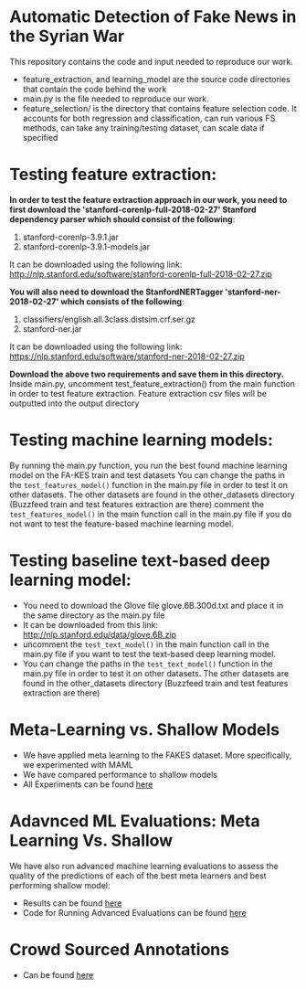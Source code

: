 # Automatic Detection of Fake News in the Syrian War
This repository contains the code and input needed to reproduce our work.
  * feature_extraction, and learning_model are the source code directories that contain the code behind the work
  * main.py is the file needed to reproduce our work.
  * feature_selection/ is the directory that contains feature selection code. It accounts for both regression and classification, can run various FS methods, can take any training/testing dataset, can scale data if specified

# Testing feature extraction:
**In order to test the feature extraction approach in our work, you need to first download the 'stanford-corenlp-full-2018-02-27' Stanford dependency parser which should consist of the following**:
1. stanford-corenlp-3.9.1.jar
2. stanford-corenlp-3.9.1-models.jar

It can be downloaded using the following link: http://nlp.stanford.edu/software/stanford-corenlp-full-2018-02-27.zip

**You will also need to download the StanfordNERTagger 'stanford-ner-2018-02-27' which consists of the following**:
1. classifiers/english.all.3class.distsim.crf.ser.gz
2. stanford-ner.jar

It can be downloaded using the following link: https://nlp.stanford.edu/software/stanford-ner-2018-02-27.zip

**Download the above two requirements and save them in this directory.**
Inside main.py, uncomment test_feature_extraction() from the main function in order to test feature extraction. Feature extraction csv files will be outputted into the output directory

# Testing machine learning models:
By running the main.py function, you run the best found machine learning model on the FA-KES train and test datasets
You can change the paths in the ```test_features_model()``` function in the main.py file in order to test it on other datasets. The other datasets are found in the other_datasets directory (Buzzfeed train and test features extraction are there)
comment the ```test_features_model()``` in the main function call in the main.py file if you do not want to test the feature-based machine learning model.

# Testing baseline text-based deep learning model:
  * You need to download the Glove file glove.6B.300d.txt and place it in the same directory as the main.py file
  * It can be downloaded from this link: http://nlp.stanford.edu/data/glove.6B.zip
  * uncomment the ```test_text_model()``` in the main function call in the main.py file if you want to test the text-based deep learning model.
  * You can change the paths in the ```test_text_model()``` function in the main.py file in order to test it on other datasets. The other datasets are found in the other_datasets directory (Buzzfeed train and test features extraction are there)

# Meta-Learning vs. Shallow Models 
  * We have applied meta learning to the FAKES dataset. More specifically, we experimented with MAML
  * We have compared performance to shallow models
  * All Experiments can be found [here](https://github.com/fakenewssyria/fake_news_detection/tree/master/Experiments)

# Adavnced ML Evaluations: Meta Learning Vs. Shallow
We have also run advanced machine learning evaluations to assess the quality of the predictions of each of the best meta learners and best performing shallow model:
  * Results can be found [here](https://github.com/fakenewssyria/fake_news_detection/tree/master/Experiments/advanced_ml_plots_all)
  * Code for Running Advanced Evaluations can be found [here](https://github.com/fakenewssyria/fake_news_detection/blob/master/Experiments/AdvanedEvaluation.py)

# Crowd Sourced Annotations
 * Can be found [here](https://github.com/fakenewssyria/fake_news_detection/blob/master/crowdsourced-annotations.xlsx)
